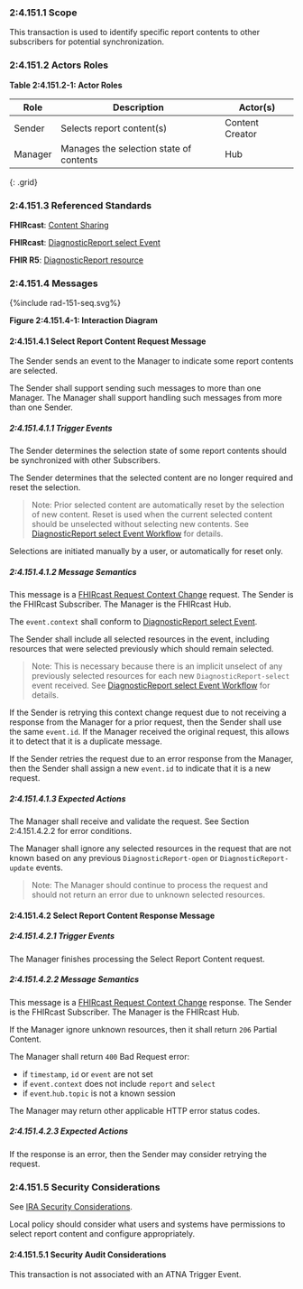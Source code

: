 ### 2:4.151.1 Scope

This transaction is used to identify specific report contents to other subscribers for potential synchronization.

### 2:4.151.2 Actors Roles

**Table 2:4.151.2-1: Actor Roles**

| Role | Description | Actor(s) |
|------|-------------|----------|
| Sender | Selects report content(s) | Content Creator |
| Manager | Manages the selection state of contents | Hub |
{: .grid}

### 2:4.151.3 Referenced Standards

**FHIRcast**: [Content Sharing](https://build.fhir.org/ig/HL7/fhircast-docs/2-10-ContentSharing.html)

**FHIRcast**: [DiagnosticReport select Event](https://build.fhir.org/ig/HL7/fhircast-docs/3-6-4-diagnosticreport-select.html)

**FHIR R5**: [DiagnosticReport resource](https://hl7.org/fhir/R5/diagnosticreport.html)

### 2:4.151.4 Messages

<div>
{%include rad-151-seq.svg%}
</div>

<div style="clear: left"/>

**Figure 2:4.151.4-1: Interaction Diagram**

#### 2:4.151.4.1 Select Report Content Request Message
The Sender sends an event to the Manager to indicate some report contents are selected.

The Sender shall support sending such messages to more than one Manager. The Manager shall support handling such messages from more than one Sender. 

##### 2:4.151.4.1.1 Trigger Events

The Sender determines the selection state of some report contents should be synchronized with other Subscribers.

The Sender determines that the selected content are no longer required and reset the selection.

> Note: Prior selected content are automatically reset by the selection of new content. Reset is used when the current selected content should be unselected without selecting new contents. See [DiagnosticReport select Event Workflow](https://build.fhir.org/ig/HL7/fhircast-docs/3-6-4-diagnosticreport-select.html#workflow) for details.

Selections are initiated manually by a user, or automatically for reset only.

##### 2:4.151.4.1.2 Message Semantics

This message is a [FHIRcast Request Context Change](https://build.fhir.org/ig/HL7/fhircast-docs/2-6-RequestContextChange.html#request-context-change-body) request. The Sender is the FHIRcast Subscriber. The Manager is the FHIRcast Hub.

The `event.context` shall conform to [DiagnosticReport select Event](https://build.fhir.org/ig/HL7/fhircast-docs/3-6-4-diagnosticreport-select.html).

The Sender shall include all selected resources in the event, including resources that were selected previously which should remain selected.

> Note: This is necessary because there is an implicit unselect of any previously selected resources for each new `DiagnosticReport-select` event received. See [DiagnosticReport select Event Workflow](https://build.fhir.org/ig/HL7/fhircast-docs/3-6-4-diagnosticreport-select.html#workflow) for details.

If the Sender is retrying this context change request due to not receiving a response from the Manager for a prior request, then the Sender shall use the same `event.id`. If the Manager received the original request, this allows it to detect that it is a duplicate message.

If the Sender retries the request due to an error response from the Manager, then the Sender shall assign a new `event.id` to indicate that it is a new request.

##### 2:4.151.4.1.3 Expected Actions

The Manager shall receive and validate the request. See Section 2:4.151.4.2.2 for error conditions.

The Manager shall ignore any selected resources in the request that are not known based on any previous `DiagnosticReport-open` or `DiagnosticReport-update` events.

> Note: The Manager should continue to process the request and should not return an error due to unknown selected resources.

#### 2:4.151.4.2 Select Report Content Response Message

##### 2:4.151.4.2.1 Trigger Events

The Manager finishes processing the Select Report Content request.

##### 2:4.151.4.2.2 Message Semantics

This message is a [FHIRcast Request Context Change](https://build.fhir.org/ig/HL7/fhircast-docs/2-6-RequestContextChange.html#request-context-change-body) response. The Sender is the FHIRcast Subscriber. The Manager is the FHIRcast Hub.

If the Manager ignore unknown resources, then it shall return `206` Partial Content.

The Manager shall return `400` Bad Request error:
- if `timestamp`, `id` or `event` are not set
- if `event.context` does not include `report` and `select`
- if `event`.`hub.topic` is not a known session

The Manager may return other applicable HTTP error status codes.

##### 2:4.151.4.2.3 Expected Actions

If the response is an error, then the Sender may consider retrying the request.

### 2:4.151.5 Security Considerations

See [IRA Security Considerations](volume-1.html#1535-ira-security-considerations).

Local policy should consider what users and systems have permissions to select report content and configure appropriately. 

#### 2:4.151.5.1 Security Audit Considerations

This transaction is not associated with an ATNA Trigger Event.
